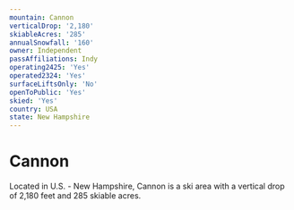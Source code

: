```yaml
---
mountain: Cannon
verticalDrop: '2,180'
skiableAcres: '285'
annualSnowfall: '160'
owner: Independent
passAffiliations: Indy
operating2425: 'Yes'
operated2324: 'Yes'
surfaceLiftsOnly: 'No'
openToPublic: 'Yes'
skied: 'Yes'
country: USA
state: New Hampshire
---
```


# Cannon

Located in U.S. - New Hampshire, Cannon is a ski area with a vertical drop of 2,180 feet and 285 skiable acres.
